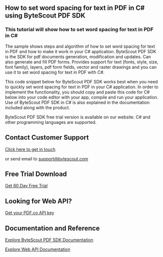 ## How to set word spacing for text in PDF in C# using ByteScout PDF SDK

### This tutorial will show how to set word spacing for text in PDF in C#

The sample shows steps and algorithm of how to set word spacing for text in PDF and how to make it work in your C# application. ByteScout PDF SDK is the SDK for pdf documents generation, modification and updates. Can also generate and fill PDF forms. Provides support for text (fonts, style, size, font family), layers, pdf form fields, vector and raster drawings and you can use it to set word spacing for text in PDF with C#.

This code snippet below for ByteScout PDF SDK works best when you need to quickly set word spacing for text in PDF in your C# application. In order to implement the functionality, you should copy and paste this code for C# below into your code editor with your app, compile and run your application. Use of ByteScout PDF SDK in C# is also explained in the documentation included along with the product.

ByteScout PDF SDK free trial version is available on our website. C# and other programming languages are supported.

## Contact Customer Support

[Click here to get in touch](https://bytescout.zendesk.com/hc/en-us/requests/new?subject=ByteScout%20PDF%20SDK%20Question)

or send email to [support@bytescout.com](mailto:support@bytescout.com?subject=ByteScout%20PDF%20SDK%20Question) 

## Free Trial Download

[Get 60 Day Free Trial](https://bytescout.com/download/web-installer?utm_source=github-readme)

## Looking for Web API? 

[Get your PDF.co API key](https://pdf.co/documentation/api?utm_source=github-readme)

## Documentation and Reference

[Explore ByteScout PDF SDK Documentation](https://bytescout.com/documentation/index.html?utm_source=github-readme)

[Explore Web API Documentation](https://pdf.co/documentation/api?utm_source=github-readme)